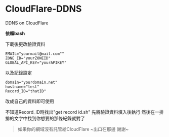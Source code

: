 # CloudFlare-DDNS
DDNS on CloudFlare

**依賴bash**
 

 下載後更改驗證資料
 ```
 EMAIL="yourmail@mail.com""
 ZONE_ID="yourZONEID"
 GLOBAL_API_KEY="yourAPIKEY"
 ```
 
 以及記錄設定
 ```
 domain="yourdomain.net"
 hostname="test"
 Record_ID="thatID"
 ```
改成自己的資料即可使用

不知道Record_ID時找出"get record id.sh"
先將驗證資料填入後執行
然後在一排排的文字中找到你想要的那條紀錄就對了
 
 
>如果你的網域沒有託管給CloudFlare
>~出口在那邊 謝謝~
